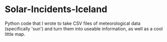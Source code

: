 # Solar-Incidents-Iceland
Python code that I wrote to take CSV files of meteorological data (specifically 'sun') and turn them into useable information, as well as a cool little map.
